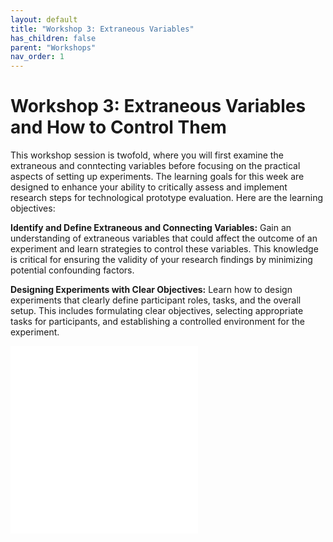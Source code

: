 ```yaml
---
layout: default
title: "Workshop 3: Extraneous Variables"
has_children: false
parent: "Workshops"
nav_order: 1
---
```


# Workshop 3: Extraneous Variables and How to Control Them

This workshop session is twofold, where you will first examine the extraneous and conntecting variables before focusing on the practical aspects of setting up experiments. The learning goals for this week are designed to enhance your ability to critically assess and implement research steps for technological prototype evaluation. Here are the learning objectives:

**Identify and Define Extraneous and Connecting Variables:** Gain an understanding of extraneous variables that could affect the outcome of an experiment and learn strategies to control these variables. This knowledge is critical for ensuring the validity of your research findings by minimizing potential confounding factors.

**Designing Experiments with Clear Objectives:** Learn how to design experiments that clearly define participant roles, tasks, and the overall setup. This includes formulating clear objectives, selecting appropriate tasks for participants, and establishing a controlled environment for the experiment.

![creating new file]({{site.baseurl}}/assets/workshops/da-ws-week3.pdf)
![creating new file]({{site.baseurl}}/assets/workshops/da-ws-week3b.pdf)
